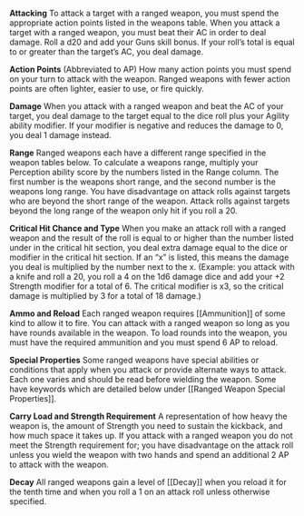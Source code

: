 **Attacking**
To attack a target with a ranged weapon, you must spend the appropriate action points listed in the weapons table. When you attack a target with a ranged weapon, you must beat their AC in order to deal damage. Roll a d20 and add your Guns skill bonus. If your roll’s total is equal to or greater than the target’s AC, you deal damage. 

**Action Points**
(Abbreviated to AP) How many action points you must spend on your turn to attack with the weapon. Ranged weapons with fewer action points are often lighter, easier to use, or fire quickly. 

**Damage**
When you attack with a ranged weapon and beat the AC of your target, you deal damage to the target equal to the dice roll plus your Agility ability modifier. If your modifier is negative and reduces the damage to 0, you deal 1 damage instead. 

**Range**
Ranged weapons each have a different range specified in the weapon tables below. To calculate a weapons range, multiply your Perception ability score by the numbers listed in the Range column. The first number is the weapons short range, and the second number is the weapons long range. You have disadvantage on attack rolls against targets who are beyond the short range of the weapon. Attack rolls against targets beyond the long range of the weapon only hit if you roll a 20. 

**Critical Hit Chance and Type**
When you make an attack roll with a ranged weapon and the result of the roll is equal to or higher than the number listed under in the critical hit section, you deal extra damage equal to the dice or modifier in the critical hit section. If an “x” is listed, this means the damage you deal is multiplied by the number next to the x. (Example: you attack with a knife and roll a 20, you roll a 4 on the 1d6 damage dice and add your +2 Strength modifier for a total of 6. The critical modifier is x3, so the critical damage is multiplied by 3 for a total of 18 damage.) 

**Ammo and Reload**
Each ranged weapon requires [[Ammunition]] of some kind to allow it to fire. You can attack with a ranged weapon so long as you have rounds available in the weapon. To load rounds into the weapon, you must have the required ammunition and you must spend 6 AP to reload. 

**Special Properties**
Some ranged weapons have special abilities or conditions that apply when you attack or provide alternate ways to attack. Each one varies and should be read before wielding the weapon. Some have keywords which are detailed below under [[Ranged Weapon Special Properties]]. 

**Carry Load and Strength Requirement**
A representation of how heavy the weapon is, the amount of Strength you need to sustain the kickback, and how much space it takes up. If you attack with a ranged weapon you do not meet the Strength requirement for; you have disadvantage on the attack roll unless you wield the weapon with two hands and spend an additional 2 AP to attack with the weapon. 

**Decay**
All ranged weapons gain a level of [[Decay]] when you reload it for the tenth time and when you roll a 1 on an attack roll unless otherwise specified.